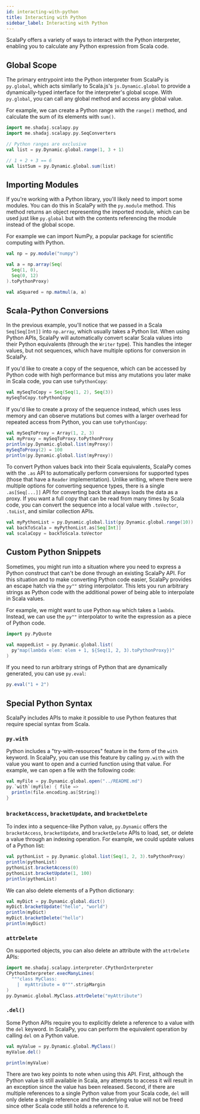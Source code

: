 ```yaml
---
id: interacting-with-python
title: Interacting with Python
sidebar_label: Interacting with Python
---
```


ScalaPy offers a variety of ways to interact with the Python interpreter, enabling you to calculate any Python expression from Scala code.

## Global Scope
The primary entrypoint into the Python interpreter from ScalaPy is `py.global`, which acts similarly to Scala.js's `js.Dynamic.global` to provide a dynamically-typed interface for the interpreter's global scope. With `py.global`, you can call any global method and access any global value.

For example, we can create a Python range with the `range()` method, and calculate the sum of its elements with `sum()`.

```scala mdoc
import me.shadaj.scalapy.py
import me.shadaj.scalapy.py.SeqConverters

// Python ranges are exclusive
val list = py.Dynamic.global.range(1, 3 + 1)

// 1 + 2 + 3 == 6
val listSum = py.Dynamic.global.sum(list)
```

## Importing Modules
If you're working with a Python library, you'll likely need to import some modules. You can do this in ScalaPy with the `py.module` method. This method returns an object representing the imported module, which can be used just like `py.global` but with the contents referencing the module instead of the global scope.

For example we can import NumPy, a popular package for scientific computing with Python.

```scala mdoc
val np = py.module("numpy")

val a = np.array(Seq(
  Seq(1, 0),
  Seq(0, 12)
).toPythonProxy)

val aSquared = np.matmul(a, a)
```

## Scala-Python Conversions
In the previous example, you'll notice that we passed in a Scala `Seq[Seq[Int]]` into `np.array`, which usually takes a Python list. When using Python APIs, ScalaPy will automatically convert scalar Scala values into their Python equivalents (through the `Writer` type). This handles the integer values, but not sequences, which have multiple options for conversion in ScalaPy.

If you'd like to create a copy of the sequence, which can be accessed by Python code with high performance but miss any mutations you later make in Scala code, you can use `toPythonCopy`:

```scala mdoc
val mySeqToCopy = Seq(Seq(1, 2), Seq(3))
mySeqToCopy.toPythonCopy
```

If you'd like to create a proxy of the sequence instead, which uses less memory and can observe mutations but comes with a larger overhead for repeated access from Python, you can use `toPythonCopy`:

```scala mdoc
val mySeqToProxy = Array(1, 2, 3)
val myProxy = mySeqToProxy.toPythonProxy
println(py.Dynamic.global.list(myProxy))
mySeqToProxy(2) = 100
println(py.Dynamic.global.list(myProxy))
```

To convert Python values back into their Scala equivalents, ScalaPy comes with the `.as` API to automatically perform conversions for supported types (those that have a `Reader` implementation). Unlike writing, where there were multiple options for converting sequence types, there is a single `.as[Seq[...]]` API for converting back that always loads the data as a proxy. If you want a full copy that can be read from many times by Scala code, you can convert the sequence into a local value with `.toVector`, `.toList`, and similar collection APIs.

```scala mdoc
val myPythonList = py.Dynamic.global.list(py.Dynamic.global.range(10))
val backToScala = myPythonList.as[Seq[Int]]
val scalaCopy = backToScala.toVector
```

## Custom Python Snippets
Sometimes, you might run into a situation where you need to express a Python construct that can't be done through an existing ScalaPy API. For this situation and to make converting Python code easier, ScalaPy provides an escape hatch via the `py""` string interpolator. This lets you run arbitrary strings as Python code with the additional power of being able to interpolate in Scala values.

For example, we might want to use Python `map` which takes a `lambda`. Instead, we can use the `py""` interpolator to write the expression as a piece of Python code.

```scala mdoc
import py.PyQuote

val mappedList = py.Dynamic.global.list(
  py"map(lambda elem: elem + 1, ${Seq(1, 2, 3).toPythonProxy})"
)
```

If you need to run arbitrary strings of Python that are dynamically generated, you can use `py.eval`:
```scala mdoc
py.eval("1 + 2")
```

## Special Python Syntax
ScalaPy includes APIs to make it possible to use Python features that require special syntax from Scala.

### `py.with`
Python includes a "try-with-resources" feature in the form of the `with` keyword. In ScalaPy, you can use this feature by calling `py.with` with the value you want to open and a curried function using that value. For example, we can open a file with the following code:

```scala mdoc
val myFile = py.Dynamic.global.open("../README.md")
py.`with`(myFile) { file =>
  println(file.encoding.as[String])
}
```

### `bracketAccess`, `bracketUpdate`, and `bracketDelete`
To index into a sequence-like Python value, `py.Dynamic` offers the `bracketAccess`, `bracketUpdate`, and `bracketDelete` APIs to load, set, or delete a value through an indexing operation. For example, we could update values of a Python list:

```scala mdoc
val pythonList = py.Dynamic.global.list(Seq(1, 2, 3).toPythonProxy)
println(pythonList)
pythonList.bracketAccess(0)
pythonList.bracketUpdate(1, 100)
println(pythonList)
```

We can also delete elements of a Python dictionary:
```scala mdoc
val myDict = py.Dynamic.global.dict()
myDict.bracketUpdate("hello", "world")
println(myDict)
myDict.bracketDelete("hello")
println(myDict)
```

### `attrDelete`
On supported objects, you can also delete an attribute with the `attrDelete` APIs:
```scala mdoc
import me.shadaj.scalapy.interpreter.CPythonInterpreter
CPythonInterpreter.execManyLines(
  """class MyClass:
    |  myAttribute = 0""".stripMargin
)
py.Dynamic.global.MyClass.attrDelete("myAttribute")
```

### `.del()`
Some Python APIs require you to explicitly delete a reference to a value with the `del` keyword. In ScalaPy, you can perform the equivalent operation by calling `del` on a Python value.

```scala mdoc:silent
val myValue = py.Dynamic.global.MyClass()
myValue.del()
```
```scala mdoc:crash
println(myValue)
```

There are two key points to note when using this API. First, although the Python value is still available in Scala, any attempts to access it will result in an exception since the value has been released. Second, if there are multiple references to a single Python value from your Scala code, `del` will only delete a single reference and the underlying value will not be freed since other Scala code still holds a reference to it.
